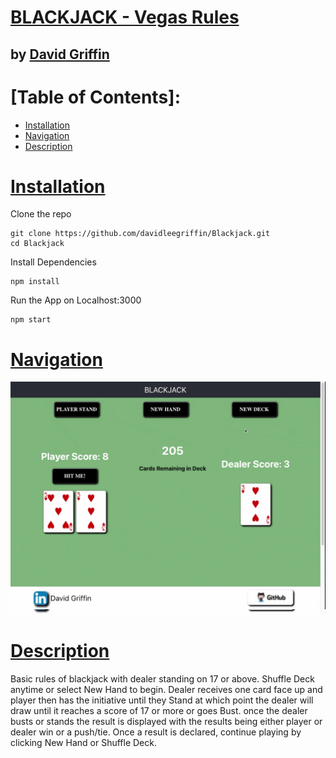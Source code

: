 # [BLACKJACK - Vegas Rules](https://blackjack-vegas-dealer.herokuapp.com/)

## by [David Griffin](https://www.linkedin.com/in/david-griffin-117b0045/)
# [Table of Contents]:
- [Installation](https://github.com/davidleegriffin/Blackjack#Installation)
- [Navigation](https://github.com/davidleegriffin/Blackjack#Navigation)
- [Description](https://github.com/davidleegriffin/Blackjack#Description)



# [Installation](https://github.com/davidleegriffin/Blackjack#Installation)

Clone the repo
```
git clone https://github.com/davidleegriffin/Blackjack.git
cd Blackjack
```

Install Dependencies
```
npm install
```

Run the App on Localhost:3000
```
npm start
```

# [Navigation](https://github.com/davidleegriffin/Blackjack#Navigation)

![Navigation Example](./public/images/Blackjack-demo.gif)

# [Description](https://github.com/davidleegriffin/Blackjack#Description)

Basic rules of blackjack with dealer standing on 17 or above. Shuffle Deck anytime or select New Hand to begin. Dealer receives one card face up and player then has the initiative until they Stand at which point the dealer will draw until it reaches a score of 17 or more or goes Bust. once the dealer busts or stands the result is displayed with the results being either player or dealer win or a push/tie. Once a result is declared, continue playing by clicking New Hand or Shuffle Deck.
